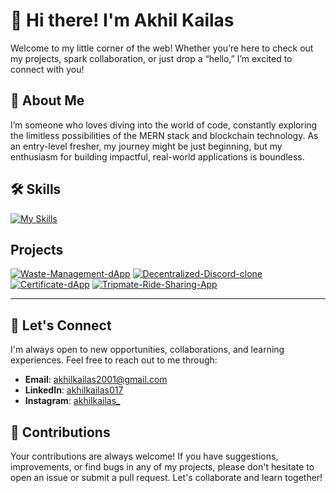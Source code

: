 
# 👋 Hi there! I'm **Akhil Kailas**

Welcome to my little corner of the web! Whether you’re here to check out my projects, spark collaboration, or just drop a “hello,” I’m excited to connect with you!

## 🚀 About Me

I’m someone who loves diving into the world of code, constantly exploring the limitless possibilities of the MERN stack and blockchain technology. As an entry-level fresher, my journey might be just beginning, but my enthusiasm for building impactful, real-world applications is boundless.

## 🛠️ Skills

[![My Skills](https://skillicons.dev/icons?i=html,css,bootstrap,tailwind,js,vite,react,nodejs,express,mongodb,solidity,postman,docker,git,github,vercel,vscode,ps&theme=light)](https://skillicons.dev)

## Projects

<!-- Project Cards -->
[![Waste-Management-dApp](https://github-readme-stats.vercel.app/api/pin/?username=akhilkailas017&repo=Waste-Management-dApp&theme=radical)](https://github.com/akhilkailas017/Waste-Management-dApp) [![Decentralized-Discord-clone](https://github-readme-stats.vercel.app/api/pin/?username=akhilkailas017&repo=Decentralized-Discord-clone&theme=radical)](https://github.com/akhilkailas017/Decentralized-Discord-clone) [![Certificate-dApp](https://github-readme-stats.vercel.app/api/pin/?username=akhilkailas017&repo=Certificate-dApp&theme=radical)](https://github.com/akhilkailas017/Certificate-dApp) [![Tripmate-Ride-Sharing-App](https://github-readme-stats.vercel.app/api/pin/?username=akhilkailas017&repo=Tripmate-Ride-Sharing-App&theme=radical)](https://github.com/akhilkailas017/Tripmate-Ride-Sharing-App) 

---


## 💬 Let's Connect

I'm always open to new opportunities, collaborations, and learning experiences. Feel free to reach out to me through:

- **Email**: [akhilkailas2001@gmail.com](mailto:akhilkailas2001@gmail.com)
- **LinkedIn**: [akhilkailas017](https://www.linkedin.com/in/akhilkailas017/)
- **Instagram**: [akhilkailas_](https://www.instagram.com/akhilkailas_/)

## 🤝 Contributions

Your contributions are always welcome! If you have suggestions, improvements, or find bugs in any of my projects, please don't hesitate to open an issue or submit a pull request. Let's collaborate and learn together!


